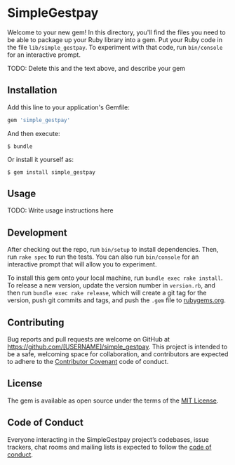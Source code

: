 # SimpleGestpay

Welcome to your new gem! In this directory, you'll find the files you need to be able to package up your Ruby library into a gem. Put your Ruby code in the file `lib/simple_gestpay`. To experiment with that code, run `bin/console` for an interactive prompt.

TODO: Delete this and the text above, and describe your gem

## Installation

Add this line to your application's Gemfile:

```ruby
gem 'simple_gestpay'
```

And then execute:

    $ bundle

Or install it yourself as:

    $ gem install simple_gestpay

## Usage

TODO: Write usage instructions here

## Development

After checking out the repo, run `bin/setup` to install dependencies. Then, run `rake spec` to run the tests. You can also run `bin/console` for an interactive prompt that will allow you to experiment.

To install this gem onto your local machine, run `bundle exec rake install`. To release a new version, update the version number in `version.rb`, and then run `bundle exec rake release`, which will create a git tag for the version, push git commits and tags, and push the `.gem` file to [rubygems.org](https://rubygems.org).

## Contributing

Bug reports and pull requests are welcome on GitHub at https://github.com/[USERNAME]/simple_gestpay. This project is intended to be a safe, welcoming space for collaboration, and contributors are expected to adhere to the [Contributor Covenant](http://contributor-covenant.org) code of conduct.

## License

The gem is available as open source under the terms of the [MIT License](http://opensource.org/licenses/MIT).

## Code of Conduct

Everyone interacting in the SimpleGestpay project’s codebases, issue trackers, chat rooms and mailing lists is expected to follow the [code of conduct](https://github.com/[USERNAME]/simple_gestpay/blob/master/CODE_OF_CONDUCT.md).
